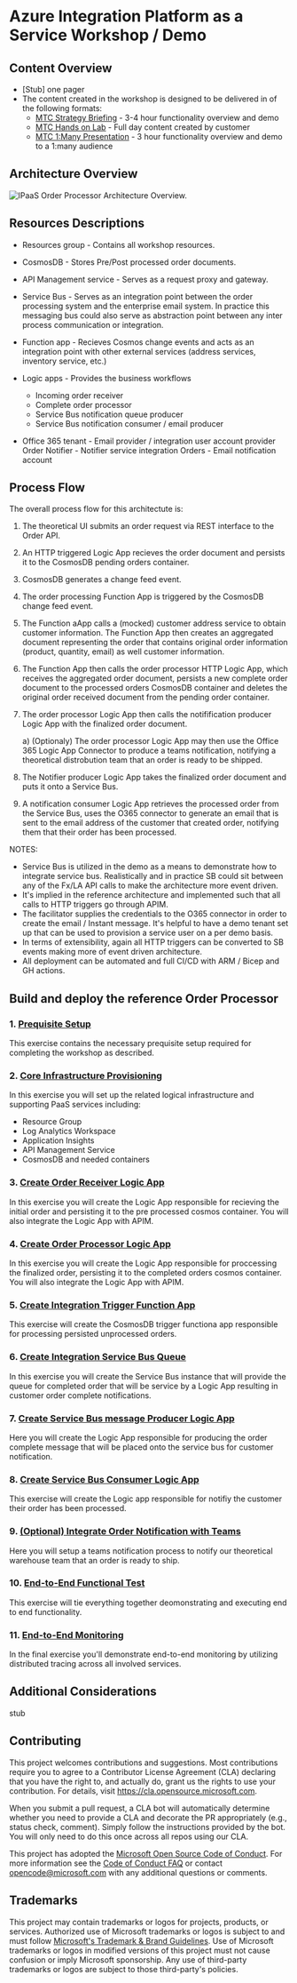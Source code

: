 # Azure Integration Platform as a Service Workshop / Demo

## Content Overview
- [Stub] one pager
- The content created in the workshop is designed to be delivered in of the following formats:
  - [MTC Strategy Briefing](./00-mtc-sb.md) - 3-4 hour functionality overview and demo
  - [MTC Hands on Lab](./00-mtc-hol.md) - Full day content created by customer
  - [MTC 1:Many Presentation](./00-mtc-1m.md) - 3 hour functionality overview and demo to a 1:many audience
## Architecture Overview
![IPaaS Order Processor Architecture Overview.](./media/overview.png)
## Resources Descriptions
- Resources group - Contains all workshop resources.
	
- CosmosDB - Stores Pre/Post processed order documents.
	
- API Management service - Serves as a request proxy and gateway.

- Service Bus - Serves as an integration point between the order processing system and the enterprise email system.  In practice this messaging bus could also serve as abstraction point between any inter process communication or integration.
	
- Function app - Recieves Cosmos change events and acts as an integration point with other external services (address services, inventory service, etc.)
	
- Logic apps - Provides the business workflows
	- Incoming order receiver
	- Complete order processor
	- Service Bus notification queue producer
	- Service Bus notification consumer / email producer

- Office 365 tenant - Email provider / integration user account provider
	Order Notifier - Notifier service integration
	Orders - Email notification account


## Process Flow

The overall process flow for this architectute is:

  1) The theoretical UI submits an order request via REST interface to the Order API.
  2) An HTTP triggered Logic App recieves the order document and persists it to the CosmosDB pending orders container.
  3) CosmosDB generates a change feed event.
  4) The order processing Function App is triggered by the CosmosDB change feed event.
  5) The Function aApp calls a (mocked) customer address service to obtain customer information. The Function App then creates an aggregated document representing the order that contains original order information (product, quantity, email) as well customer information.
  6) The Function App then calls the order processor HTTP Logic App, which receives the aggregated order document, persists a new complete order document to the processed orders CosmosDB container and deletes the original order received document from the pending order container.
  7) The order processor Logic App then calls the notifification producer Logic App with the finalized order document.

      a) (Optionaly) The order processor Logic App may then use the Office 365 Logic App Connector to produce a teams notification, notifying a theoretical distrobution team that an order is ready to be shipped.
      
  8) The Notifier producer Logic App takes the finalized order document and puts it onto a Service Bus.
  9) A notification consumer Logic App retrieves the processed order from the Service Bus, uses the O365 connector to generate an email that is sent to the email address of the customer that created order, notifying them that their order has been processed.


  NOTES: 

- Service Bus is utilized in the demo as a means to demonstrate how to integrate service bus.  Realistically and in practice SB could sit between any of the Fx/LA API calls to make the architecture more event driven.
- It's implied in the reference architecture and implemented such that all calls to HTTP triggers go through APIM.
- The facilitator supplies the credentials to the O365 connector in order to create the email / Instant message.  It's helpful to have a demo tenant set up that can be used to provision a service user on a per demo basis.
- In terms of extensibility, again all HTTP triggers can be converted to SB events making more of event driven architecture.
- All deployment can be automated and full CI/CD with ARM / Bicep and GH actions.


## Build and deploy the reference Order Processor 
### 1. [Prequisite Setup](./01-prequisites.md)

This exercise contains the necessary prequisite setup required for completing the workshop as described.

### 2. [Core Infrastructure Provisioning](./02-core-infra.md)

In this exercise you will set up the related logical infrastructure and supporting PaaS services including:

- Resource Group
- Log Analytics Workspace
- Application Insights
- API Management Service
- CosmosDB and needed containers


### 3. [Create Order Receiver Logic App](./03-order-reciever-la.md)

In this exercise you will create the Logic App responsible for recieving the initial order and persisting it to the pre processed cosmos container.  You will also integrate the Logic App with APIM.

### 4. [Create Order Processor Logic App](./04-order-processor-la.md)

In this exercise you will create the Logic App responsible for proccessing the finalized order, persisting it to the completed orders cosmos container.  You will also integrate the Logic App with APIM.

### 5. [Create Integration Trigger Function App](./05-integration-trigger-function.md)

This exercise will create the CosmosDB trigger functiona app responsible for processing persisted unprocessed orders.

### 6. [Create Integration Service Bus Queue](./06-integration-servicebus.md)

In this exercise you will create the Service Bus instance that will provide the queue for completed order that will be service by a Logic App resulting in customer order complete notifications.

### 7. [Create Service Bus message Producer Logic App](./07-servicebus-producer-la.md)

Here you will create the Logic App responsible for producing the order complete message that will be placed onto the service bus for customer notification.

### 8. [Create Service Bus Consumer Logic App](./08-servicebus-consumer-la.md)

This exercise will create the Logic app responsible for notifiy the customer their order has been processed.

### 9. [(Optional) Integrate Order Notification with Teams](./09-teams-integration.md)

Here you will setup a teams notification process to notify our theoretical warehouse team that an order is ready to ship.

### 10. [End-to-End Functional Test](./10-end-to-end-test.md)

This exercise will tie everything together deomonstrating and executing end to end functionality.

### 11. [End-to-End Monitoring](./11-end-to-end-monitoring.md)

In the final exercise you'll demonstrate end-to-end monitoring by utilizing distributed tracing across all involved services.


## Additional Considerations

stub



## Contributing

This project welcomes contributions and suggestions.  Most contributions require you to agree to a
Contributor License Agreement (CLA) declaring that you have the right to, and actually do, grant us
the rights to use your contribution. For details, visit https://cla.opensource.microsoft.com.

When you submit a pull request, a CLA bot will automatically determine whether you need to provide
a CLA and decorate the PR appropriately (e.g., status check, comment). Simply follow the instructions
provided by the bot. You will only need to do this once across all repos using our CLA.

This project has adopted the [Microsoft Open Source Code of Conduct](https://opensource.microsoft.com/codeofconduct/).
For more information see the [Code of Conduct FAQ](https://opensource.microsoft.com/codeofconduct/faq/) or
contact [opencode@microsoft.com](mailto:opencode@microsoft.com) with any additional questions or comments.

## Trademarks

This project may contain trademarks or logos for projects, products, or services. Authorized use of Microsoft 
trademarks or logos is subject to and must follow 
[Microsoft's Trademark & Brand Guidelines](https://www.microsoft.com/en-us/legal/intellectualproperty/trademarks/usage/general).
Use of Microsoft trademarks or logos in modified versions of this project must not cause confusion or imply Microsoft sponsorship.
Any use of third-party trademarks or logos are subject to those third-party's policies.
